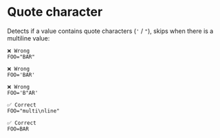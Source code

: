 # Quote character

Detects if a value contains quote characters (`'` / `"`), skips when there is a multiline value:

```env
❌ Wrong
FOO="BAR"

❌ Wrong
FOO='BAR'

❌ Wrong
FOO='B"AR'

✅ Correct
FOO="multi\nline"

✅ Correct
FOO=BAR
```
